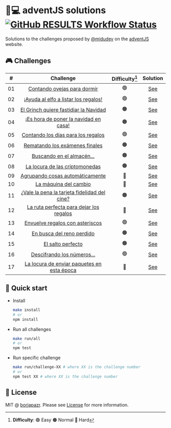 # 🎅💻️ adventJS solutions [![GitHub RESULTS Workflow Status](https://img.shields.io/github/workflow/status/borjapazr/adventjs-solutions/RESULTS?style=flat-square&logo=github&label=RESULTS)](https://github.com/borjapazr/adventjs-solutions/actions)

Solutions to the challenges proposed by [@midudev](https://midu.dev/) on the [adventJS](https://adventjs.dev/) website.

## 🎮️ Challenges

|  #  |                          Challenge                           | Difficulty[^1] |            Solution             |
| :-: | :----------------------------------------------------------: | :------------: | :-----------------------------: |
| 01  |         [Contando ovejas para dormir](challenge-01)          |       🟢       | [See](challenge-01/solution.js) |
| 02  |     [¡Ayuda al elfo a listar los regalos!](challenge-02)     |       🟢       | [See](challenge-02/solution.js) |
| 03  |    [El Grinch quiere fastidiar la Navidad](challenge-03)     |       🟠       | [See](challenge-03/solution.js) |
| 04  |    [¡Es hora de poner la navidad en casa!](challenge-04)     |       🟠       | [See](challenge-04/solution.js) |
| 05  |      [Contando los días para los regalos](challenge-05)      |       🟢       | [See](challenge-05/solution.js) |
| 06  |        [Rematando los exámenes finales](challenge-06)        |       🟠       | [See](challenge-06/solution.js) |
| 07  |          [Buscando en el almacén...](challenge-07)           |       🟠       | [See](challenge-07/solution.js) |
| 08  |        [La locura de las criptomonedas](challenge-08)        |       🟠       | [See](challenge-08/solution.js) |
| 09  |       [Agrupando cosas automáticamente](challenge-09)        |       🔴       | [See](challenge-09/solution.js) |
| 10  |            [La máquina del cambio](challenge-10)             |       🔴       | [See](challenge-10/solution.js) |
| 11  | [¿Vale la pena la tarjeta fidelidad del cine?](challenge-11) |       🟠       | [See](challenge-11/solution.js) |
| 12  |   [La ruta perfecta para dejar los regalos](challenge-12)    |       🔴       | [See](challenge-12/solution.js) |
| 13  |       [Envuelve regalos con asteriscos](challenge-13)        |       🟢       | [See](challenge-13/solution.js) |
| 14  |          [En busca del reno perdido](challenge-14)           |       🟠       | [See](challenge-14/solution.js) |
| 15  |              [El salto perfecto](challenge-15)               |       🟠       | [See](challenge-15/solution.js) |
| 16  |          [Descifrando los números...](challenge-16)          |       🟢       | [See](challenge-16/solution.js) |
| 17  |  [La locura de enviar paquetes en esta época](challenge-17)  |       🔴       | [See](challenge-17/solution.js) |

[^1]: **Difficulty**: 🟢 Easy 🟠 Normal 🔴 Hard

## 🚀 Quick start

- Install

  ```bash
  make install
  # or
  npm install
  ```

- Run all challenges

  ```bash
  make run/all
  # or
  npm test
  ```

- Run specific challenge

  ```bash
  make run/challenge-XX # where XX is the challenge number
  # or
  npm test XX # where XX is the challenge number
  ```

## 🚩 License

MIT @ [borjapazr](https://me.marsmachine.space). Please see [License](LICENSE) for more information.
